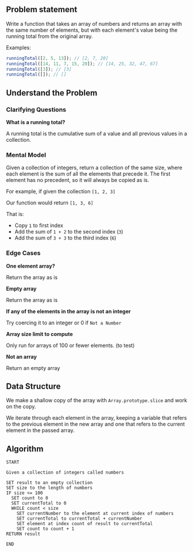 ## Problem statement

Write a function that takes an array of numbers and returns an array with the same number of elements, but with each element's value being the running total from the original array.

Examples:

```js
runningTotal([2, 5, 13]); // [2, 7, 20]
runningTotal([14, 11, 7, 15, 20]); // [14, 25, 32, 47, 67]
runningTotal([3]); // [3]
runningTotal([]); // []
```

## Understand the Problem

### Clarifying Questions

**What is a running total?**

A running total is the cumulative sum of a value and all previous values in a collection.

### Mental Model

Given a collection of integers, return a collection of the same size, where each element is the sum of all the elements that precede it. The first element has no precedent, so it will always be copied as is.

For example, if given the collection `[1, 2, 3]`

Our function would return `[1, 3, 6]`

That is:

- Copy `1` to first index
- Add the sum of `1 + 2` to the second index (`3`)
- Add the sum of `3 + 3` to the third index (`6`) 

### Edge Cases

**One element array?**

Return the array as is

**Empty array**

Return the array as is

**If any of the elements in the array is not an integer**

Try coercing it to an integer or 0 if `Not a Number`

**Array size limit to compute**

Only run for arrays of 100 or fewer elements. (to test)

**Not an array**

Return an empty array

## Data Structure

We make a shallow copy of the array with `Array.prototype.slice` and work on the copy.

We iterate through each element in the array, keeping a variable that refers to the previous element in the new array and one that refers to the current element in the passed array.

## Algorithm

```
START

Given a collection of integers called numbers

SET result to an empty collection
SET size to the length of numbers
IF size <= 100
  SET count to 0
  SET currentTotal to 0
  WHILE count < size
    SET currentNumber to the element at current index of numbers
    SET currentTotal to currentTotal + currentNumber
    SET element at index count of result to currentTotal
    SET count to count + 1
RETURN result

END
```